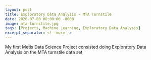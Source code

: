 ```yaml
---
layout: post
title: Exploratory Data Analysis - MTA Turnstile
date: 2020-07-08 00:00:00 -0000
image: mta-turnstile.jpg
tags: [Projects, Machine Learning, Exploratory Data Analysis]
excerpt_separator: <!--more-->
---
```


My first Metis Data Science Project consisted doing Exploratory Data
Analysis on the MTA turnstile data set.